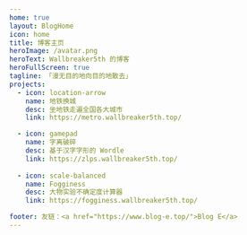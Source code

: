 ```yaml
---
home: true
layout: BlogHome
icon: home
title: 博客主页
heroImage: /avatar.png
heroText: Wallbreaker5th 的博客
heroFullScreen: true
tagline: 「漫无目的地向目的地散去」
projects:
  - icon: location-arrow
    name: 地铁换城
    desc: 坐地铁走遍全国各大城市
    link: https://metro.wallbreaker5th.top/

  - icon: gamepad
    name: 字离破碎
    desc: 基于汉字字形的 Wordle
    link: https://zlps.wallbreaker5th.top/
    
  - icon: scale-balanced
    name: Fogginess
    desc: 大物实验不确定度计算器
    link: https://fogginess.wallbreaker5th.top/

footer: 友链：<a href="https://www.blog-e.top/">Blog E</a>
---
```

